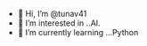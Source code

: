 - 👋 Hi, I’m @tunav41
- 👀 I’m interested in ..AI.
- 🌱 I’m currently learning ...Python


<!---
tunav41/tunav41 is a ✨ special ✨ repository because its `README.md` (this file) appears on your GitHub profile.
You can click the Preview link to take a look at your changes.
--->
